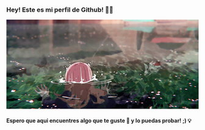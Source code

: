 ### Hey! Este es mi perfil de Github! 💭🚀
![](https://github.com/Hiro-Beet/Hiro-Beet/blob/main/rsc/A%20silent%20voice.gif)
#### Espero que aqui encuentres algo que te guste 🍕 y lo puedas probar! ;) 💡